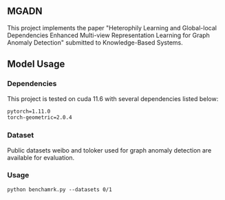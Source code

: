 ## MGADN

This project implements the paper "Heterophily Learning and Global-local Dependencies Enhanced Multi-view Representation Learning for Graph Anomaly Detection" submitted to Knowledge-Based Systems.


## Model Usage

### Dependencies 

This project is tested on cuda 11.6 with several dependencies listed below:

```markdown
pytorch=1.11.0
torch-geometric=2.0.4
```


### Dataset 

Public datasets weibo and toloker used for graph anomaly detection are available for evaluation. 
### Usage
```
python benchamrk.py --datasets 0/1
```
